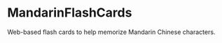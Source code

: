 MandarinFlashCards
==================

Web-based flash cards to help memorize Mandarin Chinese characters.